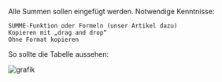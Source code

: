 Alle Summen sollen eingefügt werden. Notwendige Kenntnisse:

    SUMME-Funktion oder Formeln (unser Artikel dazu)
    Kopieren mit „drag and drop“
    Ohne Format kopieren


So sollte die Tabelle aussehen:

![grafik](https://user-images.githubusercontent.com/81701826/231840675-f18a4b3b-1727-4dde-a2bc-324bc2851fba.png)
